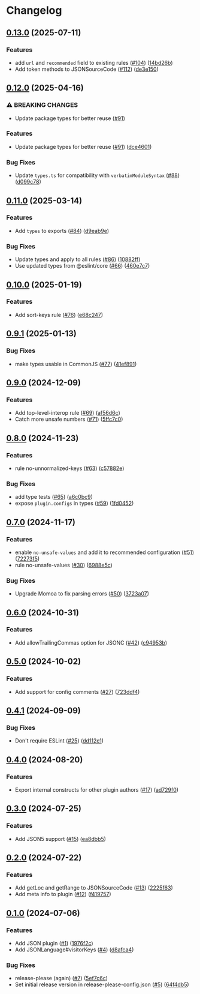 # Changelog

## [0.13.0](https://github.com/eslint/json/compare/json-v0.12.0...json-v0.13.0) (2025-07-11)


### Features

* add `url` and `recommended` field to existing rules ([#104](https://github.com/eslint/json/issues/104)) ([14bd26b](https://github.com/eslint/json/commit/14bd26b26b6eecfaf80daf78bab02a440632295e))
* Add token methods to JSONSourceCode ([#112](https://github.com/eslint/json/issues/112)) ([de3e150](https://github.com/eslint/json/commit/de3e150e0b5f9528c742af766f676ce3eb0e74e9))

## [0.12.0](https://github.com/eslint/json/compare/json-v0.11.0...json-v0.12.0) (2025-04-16)


### ⚠ BREAKING CHANGES

* Update package types for better reuse ([#91](https://github.com/eslint/json/issues/91))

### Features

* Update package types for better reuse ([#91](https://github.com/eslint/json/issues/91)) ([dce4601](https://github.com/eslint/json/commit/dce4601b1a40ceaeb4b61fbcbef0170a67b73e37))


### Bug Fixes

* Update `types.ts` for compatibility with `verbatimModuleSyntax` ([#88](https://github.com/eslint/json/issues/88)) ([d099c78](https://github.com/eslint/json/commit/d099c78318f8ca9a426d233717728304418425a1))

## [0.11.0](https://github.com/eslint/json/compare/json-v0.10.0...json-v0.11.0) (2025-03-14)


### Features

* Add `types` to exports ([#84](https://github.com/eslint/json/issues/84)) ([d9eab9e](https://github.com/eslint/json/commit/d9eab9ec3a733b561f55235eb71a611c7d84ebbb))


### Bug Fixes

* Update types and apply to all rules ([#86](https://github.com/eslint/json/issues/86)) ([10882ff](https://github.com/eslint/json/commit/10882ffe9c39cdd866be51801f9950f4a010cd87))
* Use updated types from @eslint/core ([#66](https://github.com/eslint/json/issues/66)) ([460e7c7](https://github.com/eslint/json/commit/460e7c707ed30fc41df280e40f300bafd5a3cae2))

## [0.10.0](https://github.com/eslint/json/compare/json-v0.9.1...json-v0.10.0) (2025-01-19)


### Features

* Add sort-keys rule ([#76](https://github.com/eslint/json/issues/76)) ([e68c247](https://github.com/eslint/json/commit/e68c247be11e1ea3fad20737f3e3672b855bc3ff))

## [0.9.1](https://github.com/eslint/json/compare/json-v0.9.0...json-v0.9.1) (2025-01-13)


### Bug Fixes

* make types usable in CommonJS ([#77](https://github.com/eslint/json/issues/77)) ([41ef891](https://github.com/eslint/json/commit/41ef89142ae40c6b5a4ee1c69d4db406ca5ef529))

## [0.9.0](https://github.com/eslint/json/compare/json-v0.8.0...json-v0.9.0) (2024-12-09)


### Features

* Add top-level-interop rule ([#69](https://github.com/eslint/json/issues/69)) ([af56d6c](https://github.com/eslint/json/commit/af56d6ce6bff9d073aedd7f07c3ec0248ec3b4e9))
* Catch more unsafe numbers ([#71](https://github.com/eslint/json/issues/71)) ([5ffc7c0](https://github.com/eslint/json/commit/5ffc7c0ead359c60a0cb5b2b4fdb522846933853))

## [0.8.0](https://github.com/eslint/json/compare/json-v0.7.0...json-v0.8.0) (2024-11-23)


### Features

* rule no-unnormalized-keys ([#63](https://github.com/eslint/json/issues/63)) ([c57882e](https://github.com/eslint/json/commit/c57882e1c3b51f00b94da4ed9b40d5cf2e4d6847))


### Bug Fixes

* add type tests ([#65](https://github.com/eslint/json/issues/65)) ([a6c0bc9](https://github.com/eslint/json/commit/a6c0bc9db1e265484c275860fdb41fcfd8aefaf2))
* expose `plugin.configs` in types ([#59](https://github.com/eslint/json/issues/59)) ([1fd0452](https://github.com/eslint/json/commit/1fd0452e97554ec4e696d2105f68df36fbe7f260))

## [0.7.0](https://github.com/eslint/json/compare/json-v0.6.0...json-v0.7.0) (2024-11-17)


### Features

* enable `no-unsafe-values` and add it to recommended configuration ([#51](https://github.com/eslint/json/issues/51)) ([72273f5](https://github.com/eslint/json/commit/72273f5dc0461505989a278a1f16b88d64bc8d7d))
* rule no-unsafe-values ([#30](https://github.com/eslint/json/issues/30)) ([6988e5c](https://github.com/eslint/json/commit/6988e5c1445bbca10b1988ca2d9949b4bc66378c))


### Bug Fixes

* Upgrade Momoa to fix parsing errors ([#50](https://github.com/eslint/json/issues/50)) ([3723a07](https://github.com/eslint/json/commit/3723a071a3bae296d2dbe66684b9d62832f099ad))

## [0.6.0](https://github.com/eslint/json/compare/json-v0.5.0...json-v0.6.0) (2024-10-31)


### Features

* Add allowTrailingCommas option for JSONC ([#42](https://github.com/eslint/json/issues/42)) ([c94953b](https://github.com/eslint/json/commit/c94953b702a1d9c0c48249f1bda727e2130841c8))

## [0.5.0](https://github.com/eslint/json/compare/json-v0.4.1...json-v0.5.0) (2024-10-02)


### Features

* Add support for config comments ([#27](https://github.com/eslint/json/issues/27)) ([723ddf4](https://github.com/eslint/json/commit/723ddf4cc2593ce0469231a76f6dcf4dfb58c3e3))

## [0.4.1](https://github.com/eslint/json/compare/json-v0.4.0...json-v0.4.1) (2024-09-09)


### Bug Fixes

* Don't require ESLint ([#25](https://github.com/eslint/json/issues/25)) ([dd112e1](https://github.com/eslint/json/commit/dd112e1ccf514a87a68d5068882ec7393aa6dd9b))

## [0.4.0](https://github.com/eslint/json/compare/json-v0.3.0...json-v0.4.0) (2024-08-20)


### Features

* Export internal constructs for other plugin authors ([#17](https://github.com/eslint/json/issues/17)) ([ad729f0](https://github.com/eslint/json/commit/ad729f0c60d42a84b2c87da52a6d2456b5211b48))

## [0.3.0](https://github.com/eslint/json/compare/json-v0.2.0...json-v0.3.0) (2024-07-25)


### Features

* Add JSON5 support ([#15](https://github.com/eslint/json/issues/15)) ([ea8dbb5](https://github.com/eslint/json/commit/ea8dbb53e1aa54dc9a6027393109c2988a3209f5))

## [0.2.0](https://github.com/eslint/json/compare/json-v0.1.0...json-v0.2.0) (2024-07-22)


### Features

* Add getLoc and getRange to JSONSourceCode ([#13](https://github.com/eslint/json/issues/13)) ([2225f63](https://github.com/eslint/json/commit/2225f630284b601d4cfc4ecc19148121d6e11a3f))
* Add meta info to plugin ([#12](https://github.com/eslint/json/issues/12)) ([f419757](https://github.com/eslint/json/commit/f419757b837fce5e37b29a2afe0b2885590ca8bd))

## [0.1.0](https://github.com/eslint/json/compare/json-v0.0.1...json-v0.1.0) (2024-07-06)


### Features

* Add JSON plugin ([#1](https://github.com/eslint/json/issues/1)) ([1976f2c](https://github.com/eslint/json/commit/1976f2c48b1da0cfba2d5ad2553f76182c147621))
* Add JSONLanguage#visitorKeys ([#4](https://github.com/eslint/json/issues/4)) ([d8afca4](https://github.com/eslint/json/commit/d8afca4fe72ae025c0acec523c0d6d9d9aaa5a49))


### Bug Fixes

* release-please (again) ([#7](https://github.com/eslint/json/issues/7)) ([5ef7c6c](https://github.com/eslint/json/commit/5ef7c6c642f92912328e20bb2cb6b055c302f034))
* Set initial release version in release-please-config.json ([#5](https://github.com/eslint/json/issues/5)) ([64f4db5](https://github.com/eslint/json/commit/64f4db5e68ab01be6acc9aad9b389bda256126a5))
